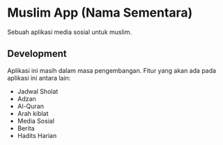 # Muslim App (Nama Sementara)

Sebuah aplikasi media sosial untuk muslim.

## Development

Aplikasi ini masih dalam masa pengembangan. Fitur yang akan ada pada aplikasi ini antara lain:
- Jadwal Sholat
- Adzan
- Al-Quran
- Arah kiblat
- Media Sosial
- Berita
- Hadits Harian


